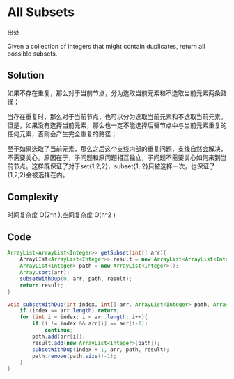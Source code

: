 # All Subsets

出处

Given a collection of integers that might contain duplicates, return all possible subsets.

## Solution

如果不存在重复，那么对于当前节点，分为选取当前元素和不选取当前元素两条路径；

当存在重复时，那么对于当前节点，也可以分为选取当前元素和不选取当前元素。但是，如果没有选择当前元素，那么也一定不能选择后驱节点中与当前元素重复的任何元素，否则会产生完全重复的路径；

至于如果选取了当前元素，那么之后这个支线内部的重复问题，支线自然会解决，不需要关心。原因在于，子问题和原问题相互独立，子问题不需要关心如何来到当前节点。这样既保证了对于set{1,2,2}，subset{1, 2}只被选择一次，也保证了{1,2,2}会被选择在内。

## Complexity

时间复杂度 O(2^n ),空间复杂度 O(n^2 )

## Code 

```java
ArrayList<ArrayList<Integer>> getSubset(int[] arr){
	ArrayLIst<ArrayList<Integer>> result = new ArrayList<ArrayList<Integer>>();
	ArrayList<Integer> path = new ArrayList<Integer>();
	Array.sort(arr);
	subsetWithDup(0, arr, path, result);
	return result;
}

void subsetWithDup(int index, int[] arr, ArrayList<Integer> path, ArrayList<ArrayList<Integer>> result){
	if (index == arr.length) return;
	for (int i = index; i < arr.length; i++){
		if (i != index && arr[i] == arr[i-1]) 
			continue;
		path.add(arr[i]);
		result.add(new ArrayList<Integer>(path));
		subsetWithDup(index + 1, arr, path, result);
		path.remove(path.size()-1);
	}
}
```


